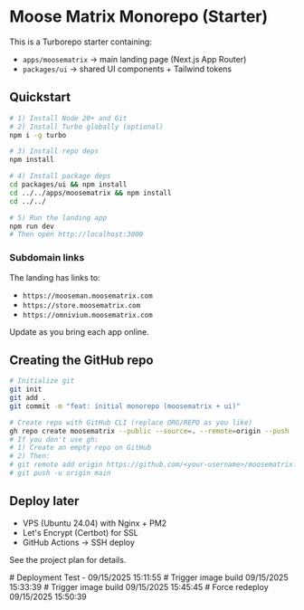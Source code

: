 # Moose Matrix Monorepo (Starter)

This is a Turborepo starter containing:
- `apps/moosematrix` → main landing page (Next.js App Router)
- `packages/ui` → shared UI components + Tailwind tokens

## Quickstart

```bash
# 1) Install Node 20+ and Git
# 2) Install Turbo globally (optional)
npm i -g turbo

# 3) Install repo deps
npm install

# 4) Install package deps
cd packages/ui && npm install
cd ../../apps/moosematrix && npm install
cd ../../

# 5) Run the landing app
npm run dev
# Then open http://localhost:3000
```

### Subdomain links
The landing has links to:
- `https://mooseman.moosematrix.com`
- `https://store.moosematrix.com`
- `https://omnivium.moosematrix.com`

Update as you bring each app online.

## Creating the GitHub repo

```bash
# Initialize git
git init
git add .
git commit -m "feat: initial monorepo (moosematrix + ui)"

# Create repo with GitHub CLI (replace ORG/REPO as you like)
gh repo create moosematrix --public --source=. --remote=origin --push
# If you don't use gh:
# 1) Create an empty repo on GitHub
# 2) Then:
# git remote add origin https://github.com/<your-username>/moosematrix.git
# git push -u origin main
```

## Deploy later
- VPS (Ubuntu 24.04) with Nginx + PM2
- Let's Encrypt (Certbot) for SSL
- GitHub Actions → SSH deploy

See the project plan for details.

 #   D e p l o y m e n t   T e s t   -   0 9 / 1 5 / 2 0 2 5   1 5 : 1 1 : 5 5  
 
 #   T r i g g e r   i m a g e   b u i l d   0 9 / 1 5 / 2 0 2 5   1 5 : 3 3 : 3 9  
 
 #   T r i g g e r   i m a g e   b u i l d   0 9 / 1 5 / 2 0 2 5   1 5 : 4 5 : 4 5  
 
 #   F o r c e   r e d e p l o y   0 9 / 1 5 / 2 0 2 5   1 5 : 5 0 : 3 9  
 